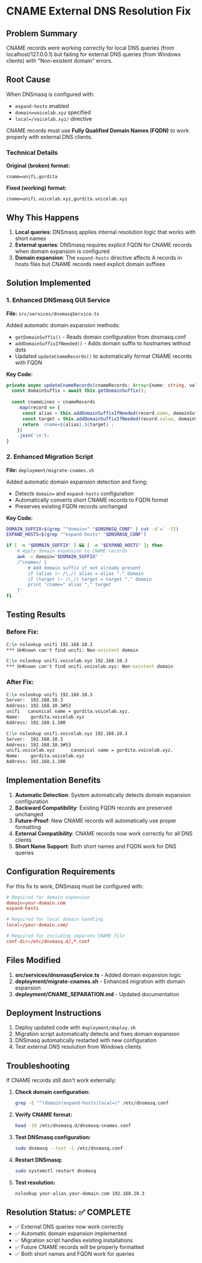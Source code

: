 # CNAME External DNS Resolution Fix

## Problem Summary

CNAME records were working correctly for local DNS queries (from localhost/127.0.0.1) but failing for external DNS queries (from Windows clients) with "Non-existent domain" errors.

## Root Cause

When DNSmasq is configured with:
- `expand-hosts` enabled
- `domain=voicelab.xyz` specified  
- `local=/voicelab.xyz/` directive

CNAME records must use **Fully Qualified Domain Names (FQDN)** to work properly with external DNS clients.

### Technical Details

**Original (broken) format:**
```
cname=unifi,gordita
```

**Fixed (working) format:**  
```
cname=unifi.voicelab.xyz,gordita.voicelab.xyz
```

## Why This Happens

1. **Local queries**: DNSmasq applies internal resolution logic that works with short names
2. **External queries**: DNSmasq requires explicit FQDN for CNAME records when domain expansion is configured
3. **Domain expansion**: The `expand-hosts` directive affects A records in hosts files but CNAME records need explicit domain suffixes

## Solution Implemented

### 1. Enhanced DNSmasq GUI Service

**File:** `src/services/dnsmasqService.ts`

Added automatic domain expansion methods:
- `getDomainSuffix()` - Reads domain configuration from dnsmasq.conf
- `addDomainSuffixIfNeeded()` - Adds domain suffix to hostnames without dots
- Updated `updateCnameRecords()` to automatically format CNAME records with FQDN

**Key Code:**
```typescript
private async updateCnameRecords(cnameRecords: Array<{name: string, value: string}>): Promise<void> {
  const domainSuffix = await this.getDomainSuffix();
  
  const cnameLines = cnameRecords
    .map(record => {
      const alias = this.addDomainSuffixIfNeeded(record.name, domainSuffix);
      const target = this.addDomainSuffixIfNeeded(record.value, domainSuffix);
      return `cname=${alias},${target}`;
    })
    .join('\n');
}
```

### 2. Enhanced Migration Script

**File:** `deployment/migrate-cnames.sh`

Added automatic domain expansion detection and fixing:
- Detects `domain=` and `expand-hosts` configuration
- Automatically converts short CNAME records to FQDN format
- Preserves existing FQDN records unchanged

**Key Code:**
```bash
DOMAIN_SUFFIX=$(grep "^domain=" "$DNSMASQ_CONF" | cut -d'=' -f2)
EXPAND_HOSTS=$(grep "^expand-hosts" "$DNSMASQ_CONF")

if [ -n "$DOMAIN_SUFFIX" ] && [ -n "$EXPAND_HOSTS" ]; then
    # Apply domain expansion to CNAME records
    awk -v domain="$DOMAIN_SUFFIX" '
    /^cname=/ { 
        # Add domain suffix if not already present
        if (alias !~ /\./) alias = alias "." domain
        if (target !~ /\./) target = target "." domain
        print "cname=" alias "," target
    }'
fi
```

## Testing Results

### Before Fix:
```cmd
C:\> nslookup unifi 192.168.10.3
*** UnKnown can't find unifi: Non-existent domain

C:\> nslookup unifi.voicelab.xyz 192.168.10.3  
*** UnKnown can't find unifi.voicelab.xyz: Non-existent domain
```

### After Fix:
```cmd
C:\> nslookup unifi 192.168.10.3
Server:  192.168.10.3
Address: 192.168.10.3#53
unifi   canonical name = gordita.voicelab.xyz.
Name:    gordita.voicelab.xyz
Address: 192.168.1.100

C:\> nslookup unifi.voicelab.xyz 192.168.10.3
Server:  192.168.10.3
Address: 192.168.10.3#53
unifi.voicelab.xyz      canonical name = gordita.voicelab.xyz.
Name:    gordita.voicelab.xyz
Address: 192.168.1.100
```

## Implementation Benefits

1. **Automatic Detection**: System automatically detects domain expansion configuration
2. **Backward Compatibility**: Existing FQDN records are preserved unchanged
3. **Future-Proof**: New CNAME records will automatically use proper formatting
4. **External Compatibility**: CNAME records now work correctly for all DNS clients
5. **Short Name Support**: Both short names and FQDN work for DNS queries

## Configuration Requirements

For this fix to work, DNSmasq must be configured with:

```conf
# Required for domain expansion
domain=your-domain.com
expand-hosts

# Required for local domain handling  
local=/your-domain.com/

# Required for including separate CNAME file
conf-dir=/etc/dnsmasq.d/,*.conf
```

## Files Modified

1. **src/services/dnsmasqService.ts** - Added domain expansion logic
2. **deployment/migrate-cnames.sh** - Enhanced migration with domain expansion
3. **deployment/CNAME_SEPARATION.md** - Updated documentation

## Deployment Instructions

1. Deploy updated code with `deployment/deploy.sh`
2. Migration script automatically detects and fixes domain expansion
3. DNSmasq automatically restarted with new configuration
4. Test external DNS resolution from Windows clients

## Troubleshooting

If CNAME records still don't work externally:

1. **Check domain configuration:**
   ```bash
   grep -E "^(domain|expand-hosts|local=)" /etc/dnsmasq.conf
   ```

2. **Verify CNAME format:**
   ```bash
   head -10 /etc/dnsmasq.d/dnsmasq-cnames.conf
   ```

3. **Test DNSmasq configuration:**
   ```bash
   sudo dnsmasq --test -C /etc/dnsmasq.conf
   ```

4. **Restart DNSmasq:**
   ```bash
   sudo systemctl restart dnsmasq
   ```

5. **Test resolution:**
   ```bash
   nslookup your-alias.your-domain.com 192.168.10.3
   ```

## Resolution Status: ✅ COMPLETE

- ✅ External DNS queries now work correctly
- ✅ Automatic domain expansion implemented  
- ✅ Migration script handles existing installations
- ✅ Future CNAME records will be properly formatted
- ✅ Both short names and FQDN work for queries
